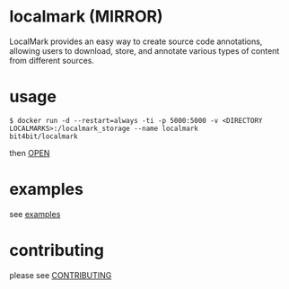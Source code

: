 # localmark (MIRROR)

LocalMark provides an easy way to create source code annotations, allowing users to download, store, and annotate various types of content from different sources.

# usage

~~~
$ docker run -d --restart=always -ti -p 5000:5000 -v <DIRECTORY LOCALMARKS>:/localmark_storage --name localmark
bit4bit/localmark
~~~

then [OPEN](http://localhost:5000)

# examples

see [examples](/examples)

# contributing

please see [CONTRIBUTING](chiselapp.com/user/bit4bit/repository/localmark/)
